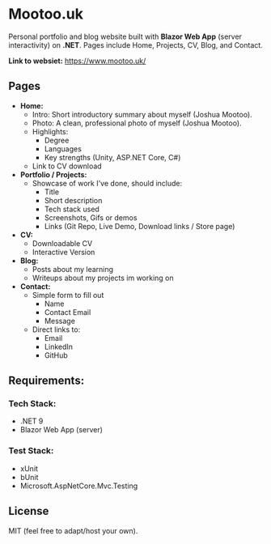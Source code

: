 # Mootoo.uk
Personal portfolio and blog website built with **Blazor Web App** (server interactivity) on **.NET**. Pages include Home, Projects, CV, Blog, and Contact.

**Link to websiet:** https://www.mootoo.uk/

## Pages
* **Home:** 
  * Intro: Short introductory summary about myself (Joshua Mootoo).
  * Photo: A clean, professional photo of myself (Joshua Mootoo).
  * Highlights:
    * Degree
    * Languages
    * Key strengths (Unity, ASP.NET Core, C#)
  * Link to CV download
* **Portfolio / Projects:**
  * Showcase of work I've done, should include:
    * Title
    * Short description
    * Tech stack used
    * Screenshots, Gifs or demos
    * Links (Git Repo, Live Demo, Download links / Store page)
* **CV:**
  * Downloadable CV
  * Interactive Version
* **Blog:**
  * Posts about my learning
  * Writeups about my projects im working on
* **Contact:**
  * Simple form to fill out
    * Name
    * Contact Email
    * Message
  * Direct links to:
    * Email
    * LinkedIn
    * GitHub

## Requirements:
### Tech Stack:
* .NET 9
* Blazor Web App (server)

### Test Stack:
* xUnit
* bUnit
* Microsoft.AspNetCore.Mvc.Testing

## License
MIT (feel free to adapt/host your own).

